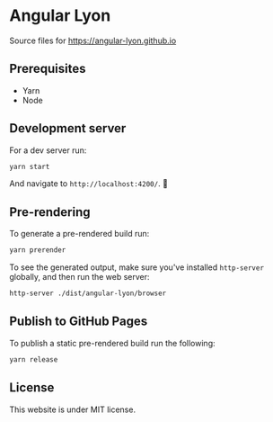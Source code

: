 # Angular Lyon

Source files for https://angular-lyon.github.io

## Prerequisites

- Yarn
- Node

## Development server

For a dev server run:

```bash
yarn start
```

And navigate to `http://localhost:4200/`. 🌈

## Pre-rendering

To generate a pre-rendered build run:

```bash
yarn prerender
```

To see the generated output, make sure you've installed `http-server` globally, and then run the web server:

```bash
http-server ./dist/angular-lyon/browser
```

## Publish to GitHub Pages

To publish a static pre-rendered build run the following:

```bash
yarn release
```

## License

This website is under MIT license.
